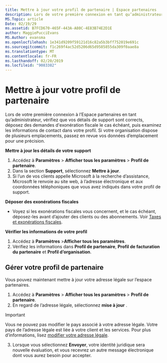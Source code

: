 ```yaml
---
title: Mettre à jour votre profil de partenaire | Espace partenaires
description: Lors de votre première connexion en tant qu’administrateur, vérifiez que vos détails de support sont corrects, déposez des demandes d'exonération fiscale le cas échéant, puis examinez les informations de contact dans votre profil.
MS.Topic: article
Date: 02/19/29
ms.assetid: B7FCD670-465F-443A-A80C-4E83B74E2D1E
author: MaggiePucciEvans
MS.Author: evansma
ms.openlocfilehash: 1e341d9209f59121d16c82a5b3bff752019e691c
ms.sourcegitcommit: f1c269f4ac52d5206d65d9585855da309f0aae8a
ms.translationtype: MT
ms.contentlocale: fr-FR
ms.lasthandoff: 02/20/2019
ms.locfileid: "9083382"
---
```

# <a name="update-your-partner-profile"></a>Mettre à jour votre profil de partenaire


Lors de votre première connexion à l’Espace partenaires en tant qu’administrateur, vérifiez que vos détails de support sont corrects, déposez des demandes d'exonération fiscale le cas échéant, puis examinez les informations de contact dans votre profil. Si votre organisation dispose de plusieurs emplacements, passez en revue vos données d’emplacement pour une précision.

**Mettre à jour les détails de votre support**

1.  Accédez à **Paramètres** &gt; **Afficher tous les paramètres** &gt; **Profil de partenaire**.
2.  Dans la section **Support**, sélectionnez **Mettre à jour**.
3.  Si l’un de vos clients appelle Microsoft à la recherche d’assistance, Microsoft le renvoie au site web, à l’adresse électronique et aux coordonnées téléphoniques que vous avez indiqués dans votre profil de support.

**Déposer des exonérations fiscales**

-   Voyez si les exonérations fiscales vous concernent, et le cas échéant, déposez-les avant d’ajouter des clients ou des abonnements. Voir [Taxes et exonérations fiscales](tax-and-tax-exemptions.md).

**Vérifier les informations de votre profil**

1.  Accédez à **Paramètres** &gt;**Afficher tous les paramètres**. 
2.  Vérifiez les informations dans **Profil de partenaire**, **Profil de facturation du partenaire** et **Profil d’organisation**.

## <a name="manage-your-partner-profile"></a>Gérer votre profil de partenaire 

Vous pouvez maintenant mettre à jour votre adresse légale sur l’espace partenaires.

1. Accédez à **Paramètres** &gt; **Afficher tous les paramètres** &gt; **Profil de partenaire**.
2. En regard de l’adresse légale, sélectionnez **mise à jour** . 

>[!Important]
>Vous ne pouvez pas modifier le pays associé à votre adresse légale. Votre pays de l’adresse légale est liée à votre client et les services. Pour plus d’informations, lisez [modifier votre adresse légale](https://docs.microsoft.com/office365/admin/manage/change-address-contact-and-more?view=o365-worldwide).

3. Lorsque vous sélectionnez **Envoyer**, votre identité juridique sera nouvelle évaluation, et vous recevrez un autre message électronique dont vous aurez besoin pour accepter.



 



